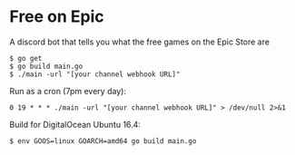 # Free on Epic
A discord bot that tells you what the free games on the Epic Store are

```shell script
$ go get
$ go build main.go
$ ./main -url "[your channel webhook URL]"
```

Run as a cron (7pm every day):
```text
0 19 * * * ./main -url "[your channel webhook URL]" > /dev/null 2>&1
```

Build for DigitalOcean Ubuntu 16.4:
```shell script
$ env GOOS=linux GOARCH=amd64 go build main.go
```
